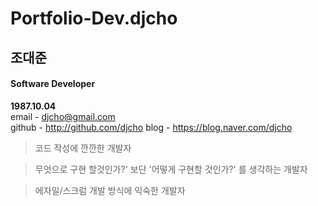 # Portfolio-Dev.djcho

## 조대준  

#### Software Developer 

**1987.10.04**  
email - djcho@gmail.com  
github - http://github.com/djcho
blog - https://blog.naver.com/djcho

> 코드 작성에 깐깐한 개발자

> 무엇으로 구현 할것인가?' 보단 '어떻게 구현할 것인가?' 를 생각하는 개발자

> 에자일/스크럼 개발 방식에 익숙한 개발자
